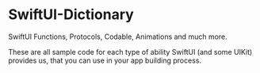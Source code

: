 # SwiftUI-Dictionary
SwiftUI Functions, Protocols, Codable, Animations and much more.

These are all sample code for each type of ability SwiftUI (and some UIKit) provides us, that you can use in your app building process. 
